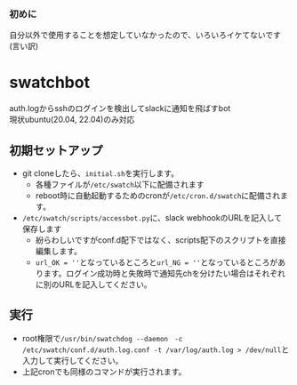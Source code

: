 ### 初めに
自分以外で使用することを想定していなかったので、いろいろイケてないです(言い訳)

# swatchbot
auth.logからsshのログインを検出してslackに通知を飛ばすbot<br>
現状ubuntu(20.04, 22.04)のみ対応

## 初期セットアップ
- git cloneしたら、`initial.sh`を実行します。
  - 各種ファイルが`/etc/swatch`以下に配備されます
  - reboot時に自動起動するためのcronが`/etc/cron.d/swatch`に配備されます。
- `/etc/swatch/scripts/accessbot.py`に、slack webhookのURLを記入して保存します
  - 紛らわしいですがconf.d配下ではなく、scripts配下のスクリプトを直接編集します。
  - `url_OK = ''`となっているところと`url_NG = ''`となっているところがあります。ログイン成功時と失敗時で通知先chを分けたい場合はそれぞれに別のURLを記入してください。
  
## 実行
- root権限で`/usr/bin/swatchdog --daemon　-c /etc/swatch/conf.d/auth.log.conf -t /var/log/auth.log > /dev/null`と入力して実行してください。
- 上記cronでも同様のコマンドが実行されます。
